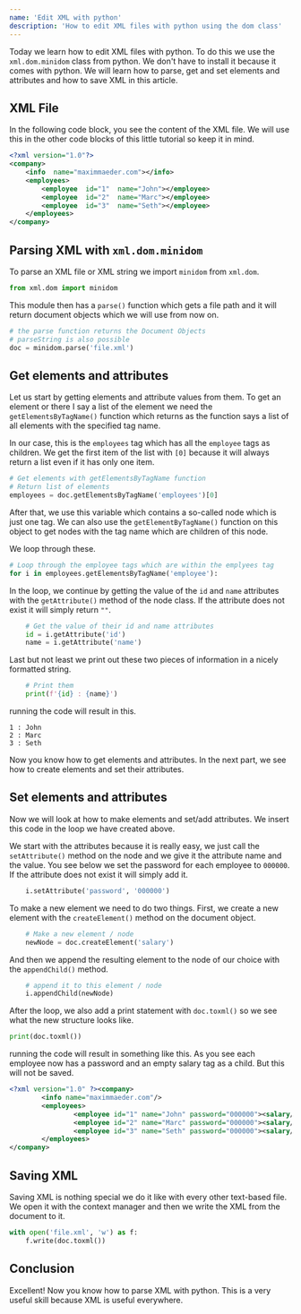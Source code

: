 ```yaml
---
name: 'Edit XML with python'
description: 'How to edit XML files with python using the dom class'
---
```


Today we learn how to edit XML files with python. To do this we use the `xml.dom.minidom` class from python. We don't have to install it because it comes with python. We will learn how to parse, get and set elements and attributes and how to save XML in this article.

## XML File

In the following code block, you see the content of the XML file. We will use this in the other code blocks of this little tutorial so keep it in mind.

```xml
<?xml version="1.0"?>
<company>
	<info  name="maximmaeder.com"></info>
	<employees>
		<employee  id="1"  name="John"></employee>
		<employee  id="2"  name="Marc"></employee>
		<employee  id="3"  name="Seth"></employee>
	</employees>
</company>
```

## Parsing XML with `xml.dom.minidom`

To parse an XML file or XML string we import `minidom` from `xml.dom`.

```python
from xml.dom import minidom
```

This module then has a `parse()` function which gets a file path and it will return document objects which we will use from now on.

```python
# the parse function returns the Document Objects
# parseString is also possible
doc = minidom.parse('file.xml')
```

## Get elements and attributes

Let us start by getting elements and attribute values from them. To get an element or there I say a list of the element we need the `getElementsByTagName()` function which returns as the function says a list of all elements with the specified tag name.

In our case, this is the `employees` tag which has all the `employee` tags as children. We get the first item of the list with `[0]` because it will always return a list even if it has only one item.

```python
# Get elements with getElementsByTagName function
# Return list of elements
employees = doc.getElementsByTagName('employees')[0]
```

After that, we use this variable which contains a so-called node which is just one tag. We can also use the `getElementByTagName()` function on this object to get nodes with the tag name which are children of this node.

We loop through these.

```python
# Loop through the employee tags which are within the emplyees tag
for i in employees.getElementsByTagName('employee'):
```

In the loop, we continue by getting the value of the `id` and `name` attributes with the `getAttribute()` method of the node class. If the attribute does not exist it will simply return `""`.

```python
    # Get the value of their id and name attributes
    id = i.getAttribute('id')
    name = i.getAttribute('name')
```

Last but not least we print out these two pieces of information in a nicely formatted string.

```python
    # Print them
    print(f'{id} : {name}')
```

running the code will result in this.

```
1 : John
2 : Marc
3 : Seth
```

Now you know how to get elements and attributes. In the next part, we see how to create elements and set their attributes.

## Set elements and attributes

Now we will look at how to make elements and set/add attributes. We insert this code in the loop we have created above.

We start with the attributes because it is really easy, we just call the `setAttribute()` method on the node and we give it the attribute name and the value. You see below we set the password for each employee to `000000`. If the attribute does not exist it will simply add it.

```python
	i.setAttribute('password', '000000')
```

To make a new element we need to do two things. First, we create a new element with the `createElement()` method on the document object.

```python
    # Make a new element / node
    newNode = doc.createElement('salary')
```

And then we append the resulting element to the node of our choice with the `appendChild()` method.

```python
    # append it to this element / node
    i.appendChild(newNode)
```

After the loop, we also add a print statement with `doc.toxml()` so we see what the new structure looks like.

```python
print(doc.toxml())
```

running the code will result in something like this. As you see each employee now has a password and an empty salary tag as a child. But this will not be saved.

```xml
<?xml version="1.0" ?><company>
        <info name="maximmaeder.com"/>
        <employees>
                <employee id="1" name="John" password="000000"><salary/></employee>
                <employee id="2" name="Marc" password="000000"><salary/></employee>
                <employee id="3" name="Seth" password="000000"><salary/></employee>
        </employees>
</company>
```

## Saving XML

Saving XML is nothing special we do it like with every other text-based file. We open it with the context manager and then we write the XML from the document to it.

```python
with open('file.xml', 'w') as f:
	f.write(doc.toxml())
```

## Conclusion

Excellent! Now you know how to parse XML with python. This is a very useful skill because XML is useful everywhere.